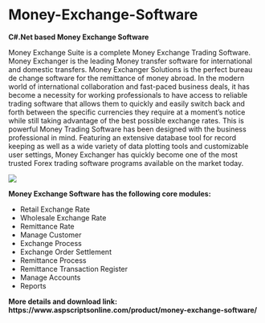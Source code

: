 # Money-Exchange-Software
<b>C#.Net based Money Exchange Software</b>

Money Exchange Suite is a complete Money Exchange Trading Software. Money Exchanger is the leading Money transfer software for international and domestic transfers. Money Exchanger Solutions is the perfect bureau de change software for the remittance of money abroad. In the modern world of international collaboration and fast-paced business deals, it has become a necessity for working professionals to have access to reliable trading software that allows them to quickly and easily switch back and forth between the specific currencies they require at a moment’s notice while still taking advantage of the best possible exchange rates. This is powerful Money Trading Software has been designed with the business professional in mind. Featuring an extensive database tool for record keeping as well as a wide variety of data plotting tools and customizable user settings, Money Exchanger has quickly become one of the most trusted Forex trading software programs available on the market today.

<img src="https://www.aspscriptsonline.com/wp-content/uploads/2016/06/moneyexchange_3.jpg">

<b>Money Exchange Software has the following core modules:</b>

<ul>
<li>Retail Exchange Rate</li>
<li>Wholesale Exchange Rate</li>
<li>Remittance Rate</li>
<li>Manage Customer</li>
<li>Exchange Process</li>
<li>Exchange Order Settlement</li>
<li>Remittance Process</li>
<li>Remittance Transaction Register</li>
<li>Manage Accounts</li>
<li>Reports</li>
</ul>
<b>More details and download link:</b><br>
<b>https://www.aspscriptsonline.com/product/money-exchange-software/</b>
